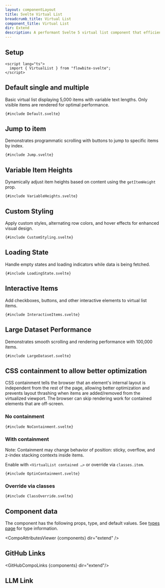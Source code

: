 ```yaml
---
layout: componentLayout
title: Svelte Virtual List
breadcrumb_title: Virtual List
component_title: Virtual List
dir: Extend
description: A performant Svelte 5 virtual list component that efficiently renders large datasets by only displaying visible items. Supports variable item heights, smooth scrolling with RAF optimization, and programmatic scroll-to-index functionality.
---
```


<script lang="ts">
  import { TableProp, TableDefaultRow, CompoAttributesViewer, Seealso, GitHubCompoLinks, LlmLink } from '../../utils'
  import { P, A } from '$lib'

  const components = 'VirtualList'
  const relatedLinks = ['/docs/components/list-group'];
</script>

## Setup

```svelte example hideOutput
<script lang="ts">
  import { VirtualList } from "flowbite-svelte";
</script>
```

## Default single and multiple
Basic virtual list displaying 5,000 items with variable text lengths. Only visible items are rendered for optimal performance.

```svelte example
{#include Default.svelte}
```

## Jump to item
Demonstrates programmatic scrolling with buttons to jump to specific items by index.

```svelte example
{#include Jump.svelte}
```

## Variable Item Heights

Dynamically adjust item heights based on content using the `getItemHeight` prop.

```svelte example
{#include VariableHeights.svelte}
```

## Custom Styling

Apply custom styles, alternating row colors, and hover effects for enhanced visual design.

```svelte example
{#include CustomStyling.svelte}
```

## Loading State

Handle empty states and loading indicators while data is being fetched.

```svelte example
{#include LoadingState.svelte}
```

## Interactive Items

Add checkboxes, buttons, and other interactive elements to virtual list items.

```svelte example
{#include InteractiveItems.svelte}
```

## Large Dataset Performance

Demonstrates smooth scrolling and rendering performance with 100,000 items.

```svelte example
{#include LargeDataset.svelte}
```

## CSS containment to allow better optimization
CSS containment tells the browser that an element's internal layout is independent from the rest of the page, allowing better optimization and prevents layout thrashing when items are added/removed from the virtualized viewport. The browser can skip rendering work for contained elements that are off-screen.

### No containment

```svelte example
{#include NoContainment.svelte}
```

### With containment

Note: Containment may change behavior of position: sticky, overflow, and z-index stacking contexts inside items. 

Enable with `<VirtualList contained …>` or override via `classes.item`. 

```svelte example class="h-[600px]"
{#include OptinContainment.svelte}
```

### Override via classes

```svelte example
{#include ClassOverride.svelte}
```


## Component data

The component has the following props, type, and default values. See [types page](/docs/pages/typescript) for type information.

<CompoAttributesViewer {components} dir="extend" />

## GitHub Links

<GitHubCompoLinks {components} dir="extend"/>

## LLM Link

<LlmLink />
